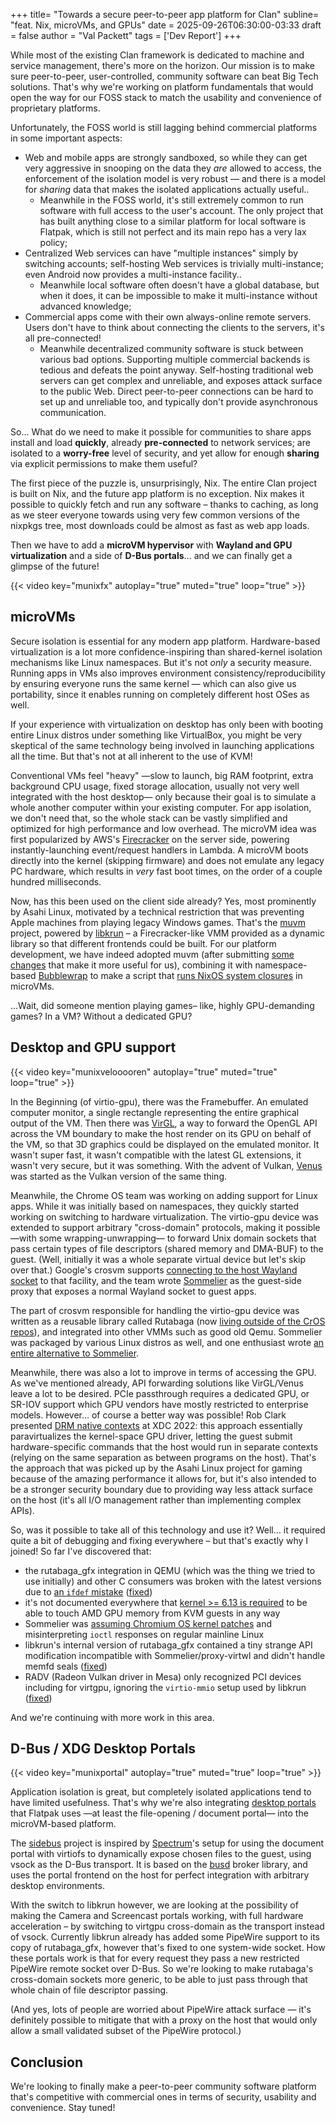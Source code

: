 +++
title= "Towards a secure peer-to-peer app platform for Clan"
subline= "feat. Nix, microVMs, and GPUs"
date = 2025-09-26T06:30:00-03:33
draft = false
author = "Val Packett"
tags = ['Dev Report']
+++

While most of the existing Clan framework is dedicated to machine and service management, there's more on the horizon. Our mission is to make sure peer-to-peer, user-controlled, community software can beat Big Tech solutions. That's why we're working on platform fundamentals that would open the way for our FOSS stack to match the usability and convenience of proprietary platforms.

Unfortunately, the FOSS world is still lagging behind commercial platforms in some important aspects:

- Web and mobile apps are strongly sandboxed, so while they can get very aggressive in snooping on the data they *are* allowed to access, the enforcement of the isolation model is very robust — and there is a model for *sharing* data that makes the isolated applications actually useful..
	- Meanwhile in the FOSS world, it's still extremely common to run software with full access to the user's account. The only project that has built anything close to a similar platform for local software is Flatpak, which is still not perfect and its main repo has a very lax policy;
- Centralized Web services can have "multiple instances" simply by switching accounts; self-hosting Web services is trivially multi-instance; even Android now provides a multi-instance facility..
	- Meanwhile local software often doesn't have a global database, but when it does, it can be impossible to make it multi-instance without advanced knowledge;
- Commercial apps come with their own always-online remote servers. Users don't have to think about connecting the clients to the servers, it's all pre-connected!
	- Meanwhile decentralized community software is stuck between various bad options. Supporting multiple commercial backends is tedious and defeats the point anyway. Self-hosting traditional web servers can get complex and unreliable, and exposes attack surface to the public Web. Direct peer-to-peer connections can be hard to set up and unreliable too, and typically don't provide asynchronous communication.

So… What do we need to make it possible for communities to share apps install and load **quickly**, already **pre-connected** to network services; are isolated to a **worry-free** level of security, and yet allow for enough **sharing** via explicit permissions to make them useful?

The first piece of the puzzle is, unsurprisingly, Nix. The entire Clan project is built on Nix, and the future app platform is no exception. Nix makes it possible to quickly fetch and run any software – thanks to caching, as long as we steer everyone towards using very few common versions of the nixpkgs tree, most downloads could be almost as fast as web app loads.

Then we have to add a **microVM hypervisor** with **Wayland and GPU virtualization** and a side of **D-Bus portals**… and we can finally get a glimpse of the future!

{{< video key="munixfx" autoplay="true" muted="true" loop="true" >}}

## microVMs

Secure isolation is essential for any modern app platform. Hardware-based virtualization is a lot more confidence-inspiring than shared-kernel isolation mechanisms like Linux namespaces. But it's not *only* a security measure. Running apps in VMs also improves environment consistency/reproducibility by ensuring everyone runs the same kernel — which can also give us portability, since it enables running on completely different host OSes as well.

If your experience with virtualization on desktop has only been with booting entire Linux distros under something like VirtualBox, you might be very skeptical of the same technology being involved in launching applications all the time. But that's not at all inherent to the use of KVM!

Conventional VMs feel "heavy" —slow to launch, big RAM footprint, extra background CPU usage, fixed storage allocation, usually not very well integrated with the host desktop— only because their goal is to simulate a whole another computer within your existing computer. For app isolation, we don't need that, so the whole stack can be vastly simplified and optimized for high performance and low overhead. The microVM idea was first popularized by AWS's [Firecracker](https://firecracker-microvm.github.io/) on the server side, powering instantly-launching event/request handlers in Lambda. A microVM boots directly into the kernel (skipping firmware) and does not emulate any legacy PC hardware, which results in *very* fast boot times, on the order of a couple hundred milliseconds.

Now, has this been used on the client side already? Yes, most prominently by Asahi Linux, motivated by a technical restriction that was preventing Apple machines from playing legacy Windows games. That's the [muvm](https://github.com/AsahiLinux/muvm) project, powered by [libkrun](https://github.com/containers/libkrun) – a Firecracker-like VMM provided as a dynamic library so that different frontends could be built. For our platform development, we have indeed adopted muvm (after submitting [some changes](https://github.com/AsahiLinux/muvm/pull/192) that make it more useful for us), combining it with namespace-based [Bubblewrap](https://github.com/containers/bubblewrap) to make a script that [runs NixOS system closures](https://git.clan.lol/valpackett/munix) in microVMs.

…Wait, did someone mention playing games– like, highly GPU-demanding games? In a VM? Without a dedicated GPU?

## Desktop and GPU support

{{< video key="munixvelooooren" autoplay="true" muted="true" loop="true" >}}

In the Beginning (of virtio-gpu), there was the Framebuffer. An emulated computer monitor, a single rectangle representing the entire graphical output of the VM. Then there was [VirGL](https://docs.mesa3d.org/drivers/virgl.html), a way to forward the OpenGL API across the VM boundary to make the host render on its GPU on behalf of the VM, so that 3D graphics could be displayed on the emulated monitor. It wasn't super fast, it wasn't compatible with the latest GL extensions, it wasn't very secure, but it was something. With the advent of Vulkan, [Venus](https://docs.mesa3d.org/drivers/venus.html) was started as the Vulkan version of the same thing.

Meanwhile, the Chrome OS team was working on adding support for Linux apps. While it was initially based on namespaces, they quickly started working on switching to hardware virtualization. The virtio-gpu device was extended to support arbitrary "cross-domain" protocols, making it possible —with some wrapping-unwrapping— to forward Unix domain sockets that pass certain types of file descriptors (shared memory and DMA-BUF) to the guest. (Well, initially it was a whole separate virtual device but let's skip over that.) Google's crosvm supports [connecting to the host Wayland socket](https://crosvm.dev/book/devices/wayland.html) to that facility, and the team wrote [Sommelier](https://chromium.googlesource.com/chromiumos/platform2/+/refs/heads/main/vm_tools/sommelier/README.md) as the guest-side proxy that exposes a normal Wayland socket to guest apps.

The part of crosvm responsible for handling the virtio-gpu device was written as a reusable library called Rutabaga (now [living outside of the CrOS repos](https://github.com/magma-gpu/rutabaga_gfx)), and integrated into other VMMs such as good old Qemu. Sommelier was packaged by various Linux distros as well, and one enthusiast wrote [an entire alternative to Sommelier](https://roscidus.com/blog/blog/2021/03/07/qubes-lite-with-kvm-and-wayland/).

Meanwhile, there was also a lot to improve in terms of accessing the GPU. As we've mentioned already, API forwarding solutions like VirGL/Venus leave a lot to be desired. PCIe passthrough requires a dedicated GPU, or SR-IOV support which GPU vendors have mostly restricted to enterprise models. However… of course a better way was possible! Rob Clark presented [DRM native contexts](https://indico.freedesktop.org/event/2/contributions/53/attachments/76/121/XDC2022_%20virtgpu%20drm%20native%20context.pdf) at XDC 2022: this approach essentially paravirtualizes the kernel-space GPU driver, letting the guest submit hardware-specific commands that the host would run in separate contexts (relying on the same separation as between programs on the host). That's the approach that was picked up by the Asahi Linux project for gaming because of the amazing performance it allows for, but it's also intended to be a stronger security boundary due to providing way less attack surface on the host (it's all I/O management rather than implementing complex APIs).

So, was it possible to take all of this technology and use it? Well… it required quite a bit of debugging and fixing everywhere – but that's exactly why I joined! So far I've discovered that:

- the rutabaga_gfx integration in QEMU (which was the thing we tried to use initially) and other C consumers was broken with the latest versions due to [an `ifdef` mistake](https://issuetracker.google.com/issues/440386997) ([fixed](https://github.com/magma-gpu/rutabaga_gfx/pull/9))
- it's not documented everywhere that [kernel >= 6.13 is required](https://gitlab.com/qemu-project/qemu/-/issues/2574) to be able to touch AMD GPU memory from KVM guests in any way
- Sommelier was [assuming Chromium OS kernel patches](https://issuetracker.google.com/u/2/issues/441537635) and misinterpreting `ioctl` responses on regular mainline Linux
- libkrun's internal version of rutabaga_gfx contained a tiny strange API modification incompatible with Sommelier/proxy-virtwl and didn't handle memfd seals ([fixed](https://github.com/containers/libkrun/pull/407))
- RADV (Radeon Vulkan driver in Mesa) only recognized PCI devices including for virtgpu, ignoring the `virtio-mmio` setup used by libkrun ([fixed](https://gitlab.freedesktop.org/mesa/mesa/-/merge_requests/37281))

And we're continuing with more work in this area.

## D-Bus / XDG Desktop Portals

{{< video key="munixportal" autoplay="true" muted="true" loop="true" >}}

Application isolation is great, but completely isolated applications tend to have limited usefulness. That's why we're also integrating [desktop portals](https://flatpak.github.io/xdg-desktop-portal/) that Flatpak uses —at least the file-opening / document portal— into the microVM-based platform.

The [sidebus](https://git.clan.lol/valpackett/sidebus) project is inspired by [Spectrum](https://spectrum-os.org/)'s setup for using the document portal with virtiofs to dynamically expose chosen files to the guest, using vsock as the D-Bus transport. It is based on the [busd](https://github.com/dbus2/busd) broker library, and uses the portal frontend on the host for perfect integration with arbitrary desktop environments.

With the switch to libkrun however, we are looking at the possibility of making the Camera and Screencast portals working, with full hardware acceleration – by switching to virtgpu cross-domain as the transport instead of vsock. Currently libkrun already has added some PipeWire support to its copy of rutabaga_gfx, however that's fixed to one system-wide socket. How these portals work is that for every request they pass a new restricted PipeWire remote socket over D-Bus. So we're looking to make rutabaga's cross-domain sockets more generic, to be able to just pass through that whole chain of file descriptor passing.

(And yes, lots of people are worried about PipeWire attack surface — it's definitely possible to mitigate that with a proxy on the host that would only allow a small validated subset of the PipeWire protocol.)

## Conclusion

We're looking to finally make a peer-to-peer community software platform that's competitive with commercial ones in terms of security, usability and convenience. Stay tuned!
